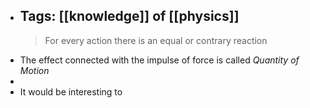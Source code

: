 - Tags: [[knowledge]] of [[physics]]
  ---
  > For every action there is an equal or contrary reaction
- The effect connected with the impulse of force is called _Quantity of Motion_
-
- It would be interesting to